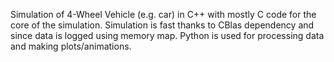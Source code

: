 Simulation of 4-Wheel Vehicle (e.g. car) in C++ with mostly C code for the core of the simulation. Simulation is fast thanks to CBlas dependency and since data is logged using memory map. Python is used for processing data and making plots/animations.
